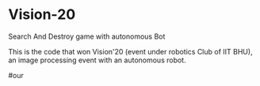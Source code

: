 # Vision-20
Search And Destroy game with autonomous Bot

This is the code that won Vision'20 (event under robotics Club of IIT BHU), an image processing event with an autonomous robot.

#our

